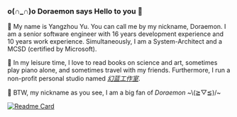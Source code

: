 
### o(∩_∩)o Doraemon says Hello to you 👋 
🔭 My name is Yangzhou Yu. You can call me by my nickname, Doraemon. I am a senior software engineer with 16 years development experience and 10 years work experience. Simultaneously, I am a System-Architect and a MCSD (certified by Microsoft). 

🌱 In my leisure time, I love to read books on science and art, sometimes play piano alone, and sometimes travel with my friends. Furthermore, I run a non-profit personal studio named [*幻蓝工作室*](https://yuyangzhou.name). 

💬 BTW, my nickname as you see, I am a big fan of *Doraemon* \~\\(≧▽≦)/\~   

<!--
**DoraemonYu/doraemonyu** is a ✨ _special_ ✨ repository because its `README.md` (this file) appears on your GitHub profile.

Here are some ideas to get you started:

- 🔭 I’m currently working on ...
- 🌱 I’m currently learning ...
- 👯 I’m looking to collaborate on ...
- 🤔 I’m looking for help with ...
- 💬 Ask me about ...
- 📫 How to reach me: ...
- 😄 Pronouns: ...
- ⚡ Fun fact: ...
-->


[![Readme Card](https://github-readme-stats.vercel.app/api?username=doraemonyu&show_icons=true&hide=contribs)](https://doraemonyu.github.io) 

